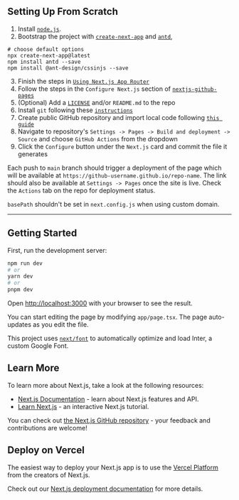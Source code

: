 ## Setting Up From Scratch
1. Install [`node.js`](https://nodejs.org/en/download/current).
2. Bootstrap the project with [`create-next-app`](https://github.com/vercel/next.js/tree/canary/packages/create-next-app) and [`antd`](https://ant.design/docs/react/use-with-next), 
```
# choose default options
npx create-next-app@latest
npm install antd --save
npm install @ant-design/cssinjs --save
```
3. Finish the steps in [`Using Next.js App Router`](https://ant.design/docs/react/use-with-next#using-nextjs-app-router)
4. Follow the steps in the `Configure Next.js` section of [`nextjs-github-pages`](https://github.com/gregrickaby/nextjs-github-pages#configure-nextjs)
5. (Optional) Add a [`LICENSE`](https://docs.github.com/en/repositories/managing-your-repositorys-settings-and-features/customizing-your-repository/licensing-a-repository) and/or `README.md` to the repo
6. Install `git` following these [`instructions`](https://git-scm.com/book/en/v2/Getting-Started-Installing-Git)
7. Create public GitHub repository and import local code following [`this guide`](https://docs.github.com/en/migrations/importing-source-code/using-the-command-line-to-import-source-code/adding-locally-hosted-code-to-github)
8. Navigate to repository's `Settings -> Pages -> Build and deployment -> Source` and choose `GitHub Actions` from the dropdown
9. Click the `Configure` button under the `Next.js` card and commit the file it generates

Each push to `main` branch should trigger a deployment of the page which will be available at `https://github-username.github.io/repo-name`. The link should also be available at `Settings -> Pages` once the site is live.
Check the `Actions` tab on the repo for deployment status. 

`basePath` shouldn't be set in `next.config.js` when using custom domain.
___________________
## Getting Started

First, run the development server:

```bash
npm run dev
# or
yarn dev
# or
pnpm dev
```

Open [http://localhost:3000](http://localhost:3000) with your browser to see the result.

You can start editing the page by modifying `app/page.tsx`. The page auto-updates as you edit the file.

This project uses [`next/font`](https://nextjs.org/docs/basic-features/font-optimization) to automatically optimize and load Inter, a custom Google Font.

## Learn More

To learn more about Next.js, take a look at the following resources:

- [Next.js Documentation](https://nextjs.org/docs) - learn about Next.js features and API.
- [Learn Next.js](https://nextjs.org/learn) - an interactive Next.js tutorial.

You can check out [the Next.js GitHub repository](https://github.com/vercel/next.js/) - your feedback and contributions are welcome!

## Deploy on Vercel

The easiest way to deploy your Next.js app is to use the [Vercel Platform](https://vercel.com/new?utm_medium=default-template&filter=next.js&utm_source=create-next-app&utm_campaign=create-next-app-readme) from the creators of Next.js.

Check out our [Next.js deployment documentation](https://nextjs.org/docs/deployment) for more details.
